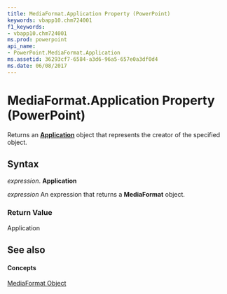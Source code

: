 ```yaml
---
title: MediaFormat.Application Property (PowerPoint)
keywords: vbapp10.chm724001
f1_keywords:
- vbapp10.chm724001
ms.prod: powerpoint
api_name:
- PowerPoint.MediaFormat.Application
ms.assetid: 36293cf7-6584-a3d6-96a5-657e0a3df0d4
ms.date: 06/08/2017
---
```



# MediaFormat.Application Property (PowerPoint)

Returns an  **[Application](application-object-powerpoint.md)** object that represents the creator of the specified object.


## Syntax

 _expression_. **Application**

 _expression_ An expression that returns a **MediaFormat** object.


### Return Value

Application


## See also


#### Concepts


[MediaFormat Object](mediaformat-object-powerpoint.md)

